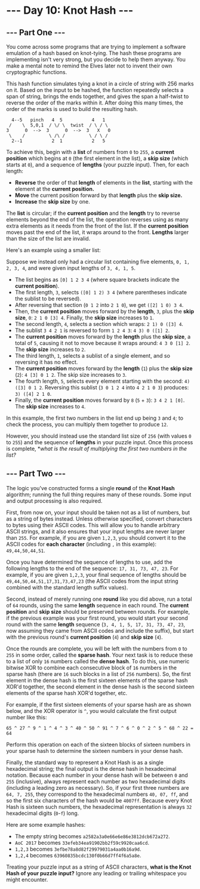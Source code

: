 # --- Day 10: Knot Hash ---

## --- Part One ---

You come across some programs that are trying to implement a software emulation of a hash based on knot-tying. The hash
these programs are implementing isn't very strong, but you decide to help them anyway. You make a mental note to remind
the Elves later not to invent their own cryptographic functions.

This hash function simulates tying a knot in a circle of string with 256 marks on it. Based on the input to be hashed,
the function repeatedly selects a span of string, brings the ends together, and gives the span a half-twist to reverse
the order of the marks within it. After doing this many times, the order of the marks is used to build the resulting
hash.

```
  4--5   pinch   4  5           4   1
 /    \  5,0,1  / \/ \  twist  / \ / \
3      0  -->  3      0  -->  3   X   0
 \    /         \ /\ /         \ / \ /
  2--1           2  1           2   5
```

To achieve this, begin with a **list** of numbers from `0` to `255`, a **current position** which begins at `0` (the
first element in the list), a **skip size** (which starts at `0`), and a sequence of **lengths** (your puzzle input).
Then, for each length:

- **Reverse** the order of that **length** of elements in the **list**, starting with the element at the **current
  position.**
- **Move** the current position forward by that **length** plus the **skip size.**
- **Increase** the **skip size** by one.

The **list** is circular; if the **current position** and the **length** try to reverse elements beyond the end of the
list, the operation reverses using as many extra elements as it needs from the front of the list. If the **current
position** moves past the end of the list, it wraps around to the front. **Lengths** larger than the size of the list
are invalid.

Here's an example using a smaller list:

Suppose we instead only had a circular list containing five elements, `0, 1, 2, 3, 4`, and were given input lengths of
`3, 4, 1, 5`.

- The list begins as `[0] 1 2 3 4` (where square brackets indicate the **current position**).
- The first length, `3`, selects `([0] 1 2) 3 4` (where parentheses indicate the sublist to be reversed).
- After reversing that section (`0 1 2` into `2 1 0`), we get `([2] 1 0) 3 4`.
- Then, the **current position** moves forward by the **length**, `3`, plus the **skip size**, `0`: `2 1 0 [3] 4`.
  Finally, the **skip size** increases to `1`.
- The second length, `4`, selects a section which wraps: `2 1) 0 ([3] 4`.
- The sublist `3 4 2 1` is reversed to form `1 2 4 3`: `4 3) 0 ([1] 2`.
- The **current position** moves forward by the **length** plus the **skip size**, a total of `5`, causing it not to
  move because it wraps around: `4 3 0 [1] 2`. The **skip size** increases to `2`.
- The third length, `1`, selects a sublist of a single element, and so reversing it has no effect.
- The **current position** moves forward by the **length** (`1`) plus the **skip size** (`2`): `4 [3] 0 1 2`. The skip
  size increases to `3`.
- The fourth length, `5`, selects every element starting with the second: `4) ([3] 0 1 2`. Reversing this sublist
  (`3 0 1 2 4` into `4 2 1 0 3`) produces: `3) ([4] 2 1 0`.
- Finally, the **current position** moves forward by `8` (`5` + `3`): `3 4 2 1 [0]`. The **skip size** increases to `4`.

In this example, the first two numbers in the list end up being `3` and `4`; to check the process, you can multiply them
together to produce `12`.

However, you should instead use the standard list size of `256` (with values `0` to `255`) and the sequence of
**lengths** in your puzzle input. Once this process is complete, **what is the result of multiplying the first two
numbers in the list?*

## --- Part Two ---

The logic you've constructed forms a single **round** of the **Knot Hash** algorithm; running the full thing requires
many of these rounds. Some input and output processing is also required.

First, from now on, your input should be taken not as a list of numbers, but as a string of bytes instead. Unless
otherwise specified, convert characters to bytes using their ASCII codes. This will allow you to handle arbitrary ASCII
strings, and it also ensures that your input lengths are never larger than `255`. For example, if you are given `1,2,3`,
you should convert it to the ASCII codes for **each character** (including `,` in this example): `49,44,50,44,51`.

Once you have determined the sequence of lengths to use, add the following lengths to the end of the sequence:
`17, 31, 73, 47, 23`. For example, if you are given `1,2,3`, your final sequence of lengths should be
`49,44,50,44,51,17,31,73,47,23` (the ASCII codes from the input string combined with the standard length suffix values).

Second, instead of merely running one **round** like you did above, run a total of `64` rounds, using the same
**length** sequence in each round. The **current position** and **skip size** should be preserved between rounds. For
example, if the previous example was your first round, you would start your second round with the same **length**
sequence (`3, 4, 1, 5, 17, 31, 73, 47, 23`, now assuming they came from ASCII codes and include the suffix), but start
with the previous round's **current position** (`4`) and **skip size** (`4`).

Once the rounds are complete, you will be left with the numbers from `0` to `255` in some order, called the **sparse
hash**. Your next task is to reduce these to a list of only `16` numbers called the **dense hash**. To do this, use
numeric bitwise XOR to combine each consecutive block of `16` numbers in the sparse hash (there are `16` such blocks in
a list of `256` numbers). So, the first element in the dense hash is the first sixteen elements of the sparse hash XOR'd
together, the second element in the dense hash is the second sixteen elements of the sparse hash XOR'd together, etc.

For example, if the first sixteen elements of your sparse hash are as shown below, and the XOR operator is `^`, you
would calculate the first output number like this:

`65 ^ 27 ^ 9 ^ 1 ^ 4 ^ 3 ^ 40 ^ 50 ^ 91 ^ 7 ^ 6 ^ 0 ^ 2 ^ 5 ^ 68 ^ 22 = 64`

Perform this operation on each of the sixteen blocks of sixteen numbers in your sparse hash to determine the sixteen
numbers in your dense hash.

Finally, the standard way to represent a Knot Hash is as a single hexadecimal string; the final output is the dense hash
in hexadecimal notation. Because each number in your dense hash will be between `0` and `255` (inclusive), always
represent each number as two hexadecimal digits (including a leading zero as necessary). So, if your first three numbers
are `64, 7, 255`, they correspond to the hexadecimal numbers `40, 07, ff`, and so the first six characters of the hash
would be `4007ff`. Because every Knot Hash is sixteen such numbers, the hexadecimal representation is always `32`
hexadecimal digits (`0`-`f`) long.

Here are some example hashes:

- The empty string becomes `a2582a3a0e66e6e86e3812dcb672a272`.
- `AoC 2017` becomes `33efeb34ea91902bb2f59c9920caa6cd`.
- `1,2,3` becomes `3efbe78a8d82f29979031a4aa0b16a9d`.
- `1,2,4` becomes `63960835bcdc130f0b66d7ff4f6a5a8e`.

Treating your puzzle input as a string of ASCII characters, **what is the Knot Hash of your puzzle input?** Ignore any
leading or trailing whitespace you might encounter.